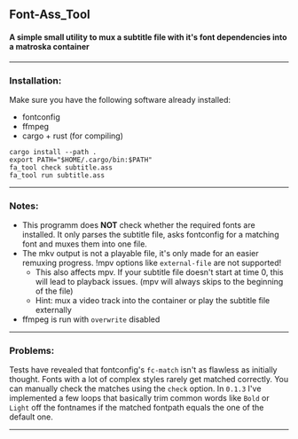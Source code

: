 ## **Font-Ass_Tool**

#### A simple small utility to mux a subtitle file with it's font dependencies into a matroska container

___

### **Installation:**

Make sure you have the following software already installed:
+ fontconfig
+ ffmpeg
+ cargo + rust (for compiling)

```
cargo install --path .
export PATH="$HOME/.cargo/bin:$PATH"
fa_tool check subtitle.ass
fa_tool run subtitle.ass
```
___

### **Notes:**

+ This programm does **NOT** check whether the required fonts are installed.
It only parses the subtitle file, asks fontconfig for a matching font and muxes them into one file.
+ The mkv output is not a playable file, it's only made for an easier remuxing progress. !mpv options like `external-file` are not supported!
    * This also affects mpv. If your subtitle file doesn't start at time 0, this will lead to playback issues. (mpv will always skips to the beginning of the file)
    * Hint: mux a video track into the container or play the subtitle file externally
+ ffmpeg is run with `overwrite` disabled

___

### **Problems:**

Tests have revealed that fontconfig's `fc-match` isn't as flawless as initially thought. Fonts with a lot of complex styles rarely get matched correctly. You can manually check the matches using the `check` option.
In `0.1.3` I've implemented a few loops that basically trim common words like `Bold` or `Light` off the fontnames if the matched fontpath equals the one of the default one.

___
